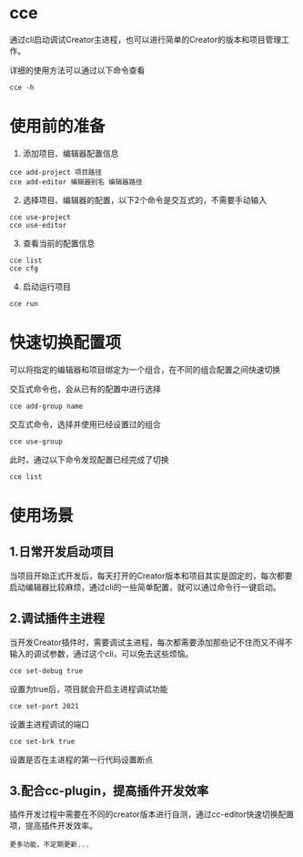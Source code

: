 # cce
通过cli启动调试Creator主进程，也可以进行简单的Creator的版本和项目管理工作。

详细的使用方法可以通过以下命令查看
```shell
cce -h
```

# 使用前的准备

1. 添加项目、编辑器配置信息
```shell
cce add-project 项目路径
cce add-editor 编辑器别名 编辑器路径
```

2. 选择项目、编辑器的配置，以下2个命令是交互式的，不需要手动输入
```shell
cce use-project
cce use-editor
```
3. 查看当前的配置信息
```shell
cce list
cce cfg
```
4. 启动运行项目
```shell
cce run
``` 
# 快速切换配置项
可以将指定的编辑器和项目绑定为一个组合，在不同的组合配置之间快速切换

交互式命令也，会从已有的配置中进行选择
```shell
cce add-group name
```

交互式命令，选择并使用已经设置过的组合
```shell
cce use-group
```
此时，通过以下命令发现配置已经完成了切换
```shell
cce list
```
# 使用场景

## 1.日常开发启动项目
当项目开始正式开发后，每天打开的Creator版本和项目其实是固定的，每次都要启动编辑器比较麻烦，通过cli的一些简单配置，就可以通过命令行一键启动。
 
## 2.调试插件主进程
当开发Creator插件时，需要调试主进程，每次都需要添加那些记不住而又不得不输入的调试参数，通过这个cli，可以免去这些烦恼。
```shell
cce set-debug true
```

设置为true后，项目就会开启主进程调试功能

```shell
cce set-port 2021
```
 
设置主进程调试的端口
```shell
cce set-brk true
```

设置是否在主进程的第一行代码设置断点

## 3.配合cc-plugin，提高插件开发效率

插件开发过程中需要在不同的creator版本进行自测，通过cc-editor快速切换配置项，提高插件开发效率。

`更多功能，不定期更新...`
